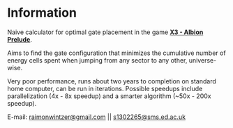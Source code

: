 # Information #

Naive calculator for optimal gate placement in the game [**X3 - Albion Prelude**](https://en.wikipedia.org/wiki/X3:_Albion_Prelude).

Aims to find the gate configuration that minimizes the cumulative number of energy cells spent when jumping from any sector to any other, universe-wise.

Very poor performance, runs about two years to completion on standard home computer, can be run in iterations. Possible speedups include parallelization (4x - 8x speedup) and a smarter algorithm (~50x - 200x speedup). 

E-mail: raimonwintzer@gmail.com || s1302265@sms.ed.ac.uk
